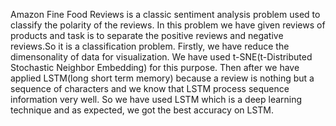 Amazon Fine Food Reviews is a classic sentiment analysis problem used to classify the polarity of the reviews. In this problem we have given reviews of products and task is to separate the positive reviews and negative reviews.So it is a classification problem. Firstly, we have reduce the dimensonality of data for visualization. We have used t-SNE(t-Distributed Stochastic Neighbor Embedding) for this purpose. Then after we have applied LSTM(long short term memory) because a review is nothing but a sequence of characters and we know that LSTM process sequence information very well. So we have used LSTM which is a deep learning technique and as expected, we got the best accuracy on LSTM. 
